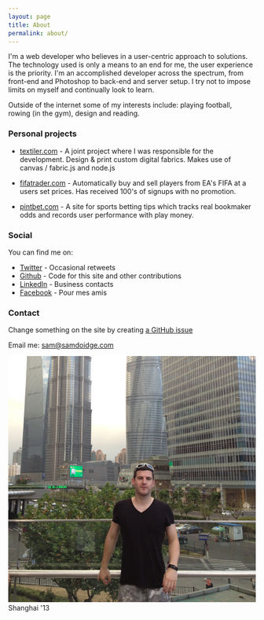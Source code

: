 ```yaml
---
layout: page
title: About
permalink: about/
---
```


I'm a web developer who believes in a user-centric approach to solutions. The technology used is only a means to an end for me, the user experience is the priority. I'm an accomplished developer across the spectrum, from front-end and Photoshop to back-end and server setup. I try not to impose limits on myself and continually look to learn.

Outside of the internet some of my interests include: playing football, rowing (in the gym), design and reading.

### Personal projects ###

* [textiler.com](http://textiler.com) - A joint project where I was responsible for the development. Design & print custom digital fabrics. Makes use of canvas / fabric.js and node.js 

* [fifatrader.com](http://fifatrader.com) - Automatically buy and sell players from EA's FIFA at a users set prices. Has received 100's of signups with no promotion.

* [pintbet.com](http://pintbet.com) - A site for sports betting tips which tracks real bookmaker odds and records user performance with play money.

### Social ###

You can find me on:

* [Twitter](http://twitter.com/samdoidge) - Occasional retweets
* [Github](http://github.com/samdoidge) - Code for this site and other contributions
* [LinkedIn](http://uk.linkedin.com/in/samdoidge) - Business contacts
* [Facebook](http://facebook.com/samdoidge) - Pour mes amis


### Contact ###


Change something on the site by creating [a GitHub issue](https://github.com/samdoidge/samdoidge.github.io/issues)

Email me: [sam@samdoidge.com](mailto:sam@samdoidge.com)

![sam](/assets/sam-shanghai.jpg)
Shanghai '13
